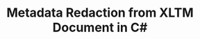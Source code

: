 ---
############################# Static ############################
layout: "auto-gen-gist"
draft: false
path: "redaction/net/metadata/subject/xltm"
otherformats: PDF DOC DOT DOCX DOCM RTF XLSX XLSM XLTX XLTM XLS XLT PPTX PPT PPSX POT PPS PPTM 

############################# Head ############################
head_title: "Metadata Redactions from Documents in C#"
head_description: "Redact sensitive metadata in C# by applying filters for documents of different formats"

############################# Header ############################
title: "Metadata Redaction from XLTM Document in C#"
description: "GroupDocs.Redactions API allows to search and then update or remove any confidential data from metadata of a document."

######################### Download Button #######################
button:
    enable: true

############################# About ############################
about:
    enable: true
    title: "What is Metadata Redaction?"
    content: |
        Mostly people are concerned with text redaction of a document. But metadata redaction is equally as important. Metadata is the hidden data of a document that can contain confidential inforation which you might not want to share with other. Metadata redaction refers to the removal of unwanted or confidential information from electronic documents. Metadata of a document includes author name, category, company name, comments, creation time, last updated and many more. Sometimes you need to completely delete unwanted metadata fields or you might want to update their values. With GroupDocs.Redaction API you can apply metadata redactions to any of these metadata properties. You can change or delete them by filtering the metadata you want. In this guide we will explain how you can redact subject metadata from XLTM document in C#.

############################# content ############################
steps:
    enable: true
    block:
    - title_left: "Redact Subject from XLTM Document"
      content_left: |
        Following code allows you to search and redact sensitive data from a XLTM document. You can set scope for redaction by setting filter, e.g. to MetadataFilter.Company. - it will leave the regular expressions matches undone in all metadata items, except “Company” property:
        
      title_right: "How to Redact XLTM Metadata"
      content_right: |
        * Create an instance of [Redactor](https://apireference.groupdocs.com/redaction/net/groupdocs.redaction/redactor) class & upload XLTM file
        * Create an instance of [MetadataSearchRedaction](https://apireference.groupdocs.com/redaction/net/groupdocs.redaction.redactions/metadatasearchredaction) class to find and replace sensitive data from document's metadata
        * Set scope for redaction by setting filter, e.g. Use MetadataFilter.Subject in below code 
        * Call [Redactor.Apply](https://apireference.groupdocs.com/redaction/net/groupdocs.redaction/redactor/methods/apply/index) method with object of [MetadataSearchRedaction](https://apireference.groupdocs.com/redaction/net/groupdocs.redaction.redactions/metadatasearchredaction)
        
      gisthash: "fe7bf28f64f61d748d50026fbc1350fe"
      gistfile: "RedactSubjectMetadata.cs"

    - title_left: "Remove XLTM Metadata in C#"
      content_left: |
        You can replace all or specific metadata in the document with empty (blank or minimal) values using EraseMetadataRedaction class. Following code shows how you can filter and then remove a metadata property from a XLTM document.The example below blanks out all properties of the document:
        
      title_right: "Erase XLTM Metadata"
      content_right: |
        * Create an instance of [Redactor](https://apireference.groupdocs.com/redaction/net/groupdocs.redaction/redactor) class & upload XLTM file
        * Create an instance of [EraseMetadataRedaction](https://apireference.groupdocs.com/redaction/net/groupdocs.redaction.redactions/erasemetadataredaction) to remove metadata of the document
        * Set scope for redaction by setting filter, e.g. Replace MetadataFilter.All with MetadataFilter.Subject in below code 
        * Call [Redactor.Apply](https://apireference.groupdocs.com/redaction/net/groupdocs.redaction/redactor/methods/apply/index) method with object of [MetadataSearchRedaction](https://apireference.groupdocs.com/redaction/net/groupdocs.redaction.redactions/metadatasearchredaction)
        
      gisthash: "cef91d8d8f160aaf560218d1abd520e2"
      gistfile: "CleanMetadata.cs"

    - title_left: "System Requirements"
      content_left: |
        GroupDocs.Redaction for .NET supports any 32-bit or 64-bit operating system where .NET platform is installed. It does not require any external software or third party tool to be installed. For complete system requirements guide, please visit [system requirements](https://docs.groupdocs.com/redaction/net/system-requirements)
        
      title_right: "Installation Instructions"
      content_right: |
        Install from command line as ```nuget install GroupDocs.Redaction``` or via Package Manager Console of Visual Studio with ```Install-Package GroupDocs.Redaction```. 
        Alternatively, get the offline MSI installer or DLLs in a ZIP file from [downloads](https://downloads.groupdocs.com/redaction/net), and reference it in your project manually.

demos:
    enable: true
        

about_formats:
    enable: true


more_formats:
    enable: true


back_to_top:
    enable: true
---